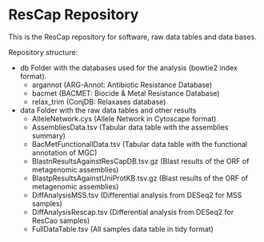 # ResCap Repository

This is the ResCap repository for software, raw data tables and data bases.


Repository structure:
* db	Folder with the databases used for the analysis (bowtie2 index format).
	- argannot (ARG-Annot: Antibiotic Resistance Database)
	- bacmet (BACMET: Biocide & Metal Resistance Database)
	- relax_trim (ConjDB: Relaxases database)
* data	Folder with the raw data tables and other results
	- AlleleNetwork.cys (Allele Network in Cytoscape format)
	- AssembliesData.tsv (Tabular data table with the assemblies summary)
	- BacMetFunctionallData.tsv (Tabular data table with the functional annotation of MGC)
	- BlastnResultsAgainstResCapDB.tsv.gz (Blast results of the ORF of metagenomic assemblies)
	- BlastpResultsAgainstUniProtKB.tsv.gz (Blast results of the ORF of metagenomic assemblies)
	- DiffAnalysisMSS.tsv (Differential analysis from DESeq2 for MSS samples)
	- DiffAnalysisRescap.tsv (Differential analysis from DESeq2 for ResCao samples)
	- FullDataTable.tsv (All samples data table in tidy format)

